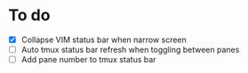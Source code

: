 # To do

* [x] Collapse VIM status bar when narrow screen
* [ ] Auto tmux status bar refresh when toggling between panes
* [ ] Add pane number to tmux status bar
